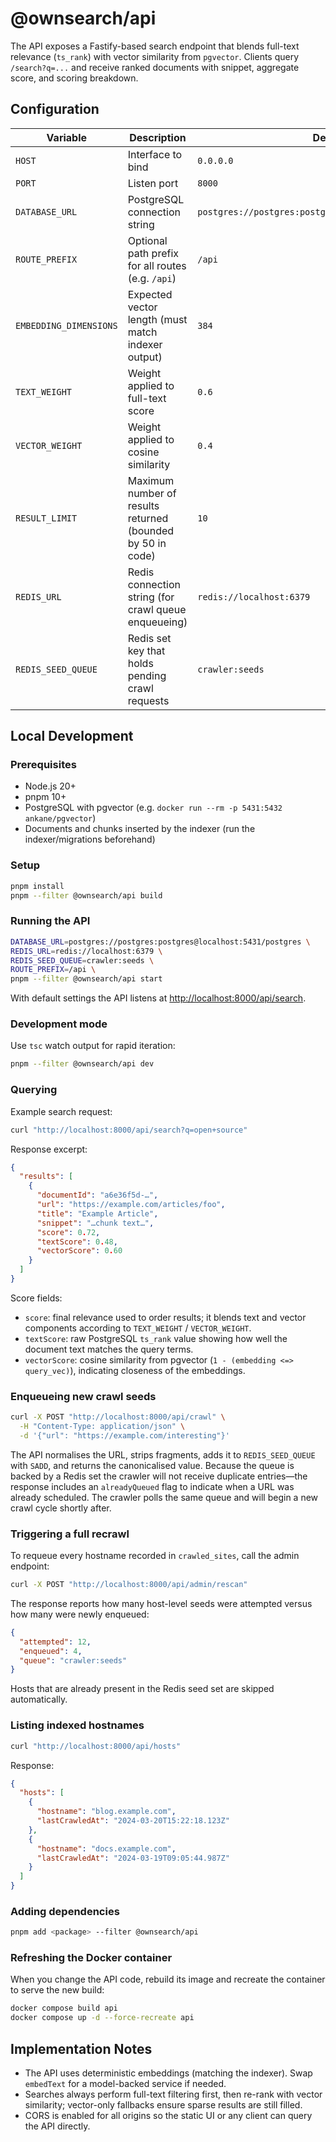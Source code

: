 # @ownsearch/api

The API exposes a Fastify-based search endpoint that blends full-text relevance
(`ts_rank`) with vector similarity from `pgvector`. Clients query `/search?q=...`
and receive ranked documents with snippet, aggregate score, and scoring breakdown.

## Configuration

| Variable               | Description                                                                    | Default                                              |
| ---------------------- | ------------------------------------------------------------------------------ | ---------------------------------------------------- |
| `HOST`                 | Interface to bind                                                              | `0.0.0.0`                                            |
| `PORT`                 | Listen port                                                                    | `8000`                                               |
| `DATABASE_URL`         | PostgreSQL connection string                                                    | `postgres://postgres:postgres@localhost:5431/postgres` |
| `ROUTE_PREFIX`         | Optional path prefix for all routes (e.g. `/api`)                               | `/api`                                               |
| `EMBEDDING_DIMENSIONS` | Expected vector length (must match indexer output)                              | `384`                                                |
| `TEXT_WEIGHT`          | Weight applied to full-text score                                               | `0.6`                                                |
| `VECTOR_WEIGHT`        | Weight applied to cosine similarity                                             | `0.4`                                                |
| `RESULT_LIMIT`         | Maximum number of results returned (bounded by 50 in code)                      | `10`                                                 |
| `REDIS_URL`            | Redis connection string (for crawl queue enqueueing)                            | `redis://localhost:6379`                             |
| `REDIS_SEED_QUEUE`     | Redis set key that holds pending crawl requests                                 | `crawler:seeds`                                      |

## Local Development

### Prerequisites

- Node.js 20+
- pnpm 10+
- PostgreSQL with pgvector (e.g. `docker run --rm -p 5431:5432 ankane/pgvector`)
- Documents and chunks inserted by the indexer (run the indexer/migrations beforehand)

### Setup

```bash
pnpm install
pnpm --filter @ownsearch/api build
```

### Running the API

```bash
DATABASE_URL=postgres://postgres:postgres@localhost:5431/postgres \
REDIS_URL=redis://localhost:6379 \
REDIS_SEED_QUEUE=crawler:seeds \
ROUTE_PREFIX=/api \
pnpm --filter @ownsearch/api start
```

With default settings the API listens at <http://localhost:8000/api/search>.

### Development mode

Use `tsc` watch output for rapid iteration:

```bash
pnpm --filter @ownsearch/api dev
```

### Querying

Example search request:

```bash
curl "http://localhost:8000/api/search?q=open+source"
```

Response excerpt:

```json
{
  "results": [
    {
      "documentId": "a6e36f5d-…",
      "url": "https://example.com/articles/foo",
      "title": "Example Article",
      "snippet": "…chunk text…",
      "score": 0.72,
      "textScore": 0.48,
      "vectorScore": 0.60
    }
  ]
}
```

Score fields:
- `score`: final relevance used to order results; it blends text and vector components according to `TEXT_WEIGHT` / `VECTOR_WEIGHT`.
- `textScore`: raw PostgreSQL `ts_rank` value showing how well the document text matches the query terms.
- `vectorScore`: cosine similarity from pgvector (`1 - (embedding <=> query_vec)`), indicating closeness of the embeddings.

### Enqueueing new crawl seeds

```bash
curl -X POST "http://localhost:8000/api/crawl" \
  -H "Content-Type: application/json" \
  -d '{"url": "https://example.com/interesting"}'
```

The API normalises the URL, strips fragments, adds it to
`REDIS_SEED_QUEUE` with `SADD`, and returns the canonicalised value. Because the queue is backed by a Redis set the crawler will not receive duplicate entries—the response includes an `alreadyQueued` flag to indicate when a URL was already scheduled. The crawler polls the
same queue and will begin a new crawl cycle shortly after.

### Triggering a full recrawl

To requeue every hostname recorded in `crawled_sites`, call the admin endpoint:

```bash
curl -X POST "http://localhost:8000/api/admin/rescan"
```

The response reports how many host-level seeds were attempted versus how many were newly enqueued:

```json
{
  "attempted": 12,
  "enqueued": 4,
  "queue": "crawler:seeds"
}
```

Hosts that are already present in the Redis seed set are skipped automatically.

### Listing indexed hostnames

```bash
curl "http://localhost:8000/api/hosts"
```

Response:

```json
{
  "hosts": [
    {
      "hostname": "blog.example.com",
      "lastCrawledAt": "2024-03-20T15:22:18.123Z"
    },
    {
      "hostname": "docs.example.com",
      "lastCrawledAt": "2024-03-19T09:05:44.987Z"
    }
  ]
}
```

### Adding dependencies

```bash
pnpm add <package> --filter @ownsearch/api
```

### Refreshing the Docker container

When you change the API code, rebuild its image and recreate the container to serve the new build:

```bash
docker compose build api
docker compose up -d --force-recreate api
```

## Implementation Notes

- The API uses deterministic embeddings (matching the indexer). Swap `embedText`
  for a model-backed service if needed.
- Searches always perform full-text filtering first, then re-rank with vector
  similarity; vector-only fallbacks ensure sparse results are still filled.
- CORS is enabled for all origins so the static UI or any client can query the API
  directly.
